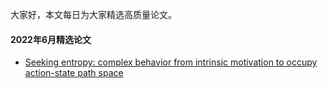 大家好，本文每日为大家精选高质量论文。

#### 2022年6月精选论文
- [Seeking entropy: complex behavior from intrinsic motivation to occupy action-state path space](https://arxiv.org/abs/2205.10316)
